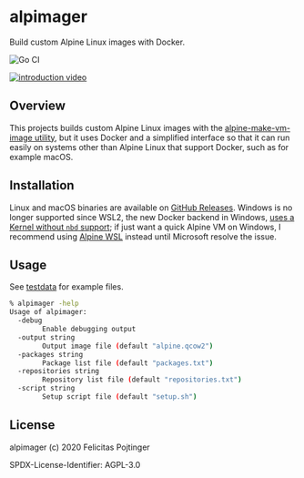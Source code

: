 # alpimager

Build custom Alpine Linux images with Docker.

![Go CI](https://github.com/pojntfx/alpimager/workflows/Go%20CI/badge.svg)

[![introduction video](https://img.youtube.com/vi/pxaqts3eHMM/maxresdefault.jpg)](https://youtu.be/pxaqts3eHMM)

## Overview

This projects builds custom Alpine Linux images with the [alpine-make-vm-image utility](https://github.com/alpinelinux/alpine-make-vm-image), but it uses Docker and a simplified interface so that it can run easily on systems other than Alpine Linux that support Docker, such as for example macOS.

## Installation

Linux and macOS binaries are available on [GitHub Releases](https://github.com/pojntfx/alpimager/releases). Windows is no longer supported since WSL2, the new Docker backend in Windows, [uses a Kernel without `nbd` support](https://github.com/microsoft/WSL/issues/5968); if just want a quick Alpine VM on Windows, I recommend using [Alpine WSL](https://www.microsoft.com/en-us/p/alpine-wsl/9p804crf0395) instead until Microsoft resolve the issue.

## Usage

See [testdata](testdata) for example files.

```bash
% alpimager -help
Usage of alpimager:
  -debug
        Enable debugging output
  -output string
        Output image file (default "alpine.qcow2")
  -packages string
        Package list file (default "packages.txt")
  -repositories string
        Repository list file (default "repositories.txt")
  -script string
        Setup script file (default "setup.sh")
```

## License

alpimager (c) 2020 Felicitas Pojtinger

SPDX-License-Identifier: AGPL-3.0
